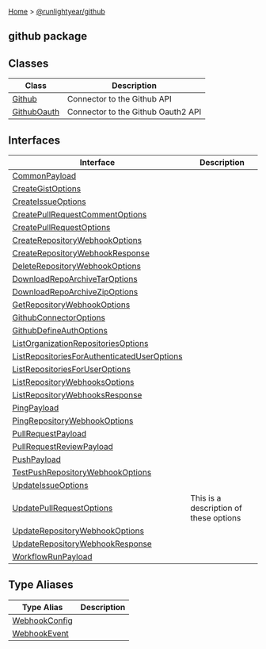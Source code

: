 [Home](./index.md) &gt; [@runlightyear/github](./github.md)

## github package

## Classes

|  Class | Description |
|  --- | --- |
|  [Github](./github.github.md) | Connector to the Github API |
|  [GithubOauth](./github.githuboauth.md) | Connector to the Github Oauth2 API |

## Interfaces

|  Interface | Description |
|  --- | --- |
|  [CommonPayload](./github.commonpayload.md) |  |
|  [CreateGistOptions](./github.creategistoptions.md) |  |
|  [CreateIssueOptions](./github.createissueoptions.md) |  |
|  [CreatePullRequestCommentOptions](./github.createpullrequestcommentoptions.md) |  |
|  [CreatePullRequestOptions](./github.createpullrequestoptions.md) |  |
|  [CreateRepositoryWebhookOptions](./github.createrepositorywebhookoptions.md) |  |
|  [CreateRepositoryWebhookResponse](./github.createrepositorywebhookresponse.md) |  |
|  [DeleteRepositoryWebhookOptions](./github.deleterepositorywebhookoptions.md) |  |
|  [DownloadRepoArchiveTarOptions](./github.downloadrepoarchivetaroptions.md) |  |
|  [DownloadRepoArchiveZipOptions](./github.downloadrepoarchivezipoptions.md) |  |
|  [GetRepositoryWebhookOptions](./github.getrepositorywebhookoptions.md) |  |
|  [GithubConnectorOptions](./github.githubconnectoroptions.md) |  |
|  [GithubDefineAuthOptions](./github.githubdefineauthoptions.md) |  |
|  [ListOrganizationRepositoriesOptions](./github.listorganizationrepositoriesoptions.md) |  |
|  [ListRepositoriesForAuthenticatedUserOptions](./github.listrepositoriesforauthenticateduseroptions.md) |  |
|  [ListRepositoriesForUserOptions](./github.listrepositoriesforuseroptions.md) |  |
|  [ListRepositoryWebhooksOptions](./github.listrepositorywebhooksoptions.md) |  |
|  [ListRepositoryWebhooksResponse](./github.listrepositorywebhooksresponse.md) |  |
|  [PingPayload](./github.pingpayload.md) |  |
|  [PingRepositoryWebhookOptions](./github.pingrepositorywebhookoptions.md) |  |
|  [PullRequestPayload](./github.pullrequestpayload.md) |  |
|  [PullRequestReviewPayload](./github.pullrequestreviewpayload.md) |  |
|  [PushPayload](./github.pushpayload.md) |  |
|  [TestPushRepositoryWebhookOptions](./github.testpushrepositorywebhookoptions.md) |  |
|  [UpdateIssueOptions](./github.updateissueoptions.md) |  |
|  [UpdatePullRequestOptions](./github.updatepullrequestoptions.md) | This is a description of these options |
|  [UpdateRepositoryWebhookOptions](./github.updaterepositorywebhookoptions.md) |  |
|  [UpdateRepositoryWebhookResponse](./github.updaterepositorywebhookresponse.md) |  |
|  [WorkflowRunPayload](./github.workflowrunpayload.md) |  |

## Type Aliases

|  Type Alias | Description |
|  --- | --- |
|  [WebhookConfig](./github.webhookconfig.md) |  |
|  [WebhookEvent](./github.webhookevent.md) |  |

